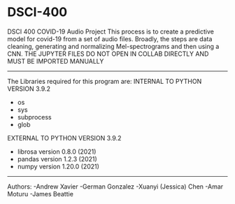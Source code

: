 # DSCI-400
DSCI 400 COVID-19 Audio Project
This process is to create a predictive model for covid-19 from a set of audio files.
Broadly, the steps are  data cleaning, generating and normalizing Mel-spectrograms and then using a CNN.
THE JUPYTER FILES DO NOT OPEN IN COLLAB DIRECTLY AND MUST BE IMPORTED MANUALLY

-------------------------------------------------------
The Libraries required for this program are:
INTERNAL TO PYTHON VERSION 3.9.2
- os
- sys
- subprocess
- glob

EXTERNAL TO PYTHON VERSION 3.9.2
- librosa version 0.8.0 (2021)
- pandas version 1.2.3 (2021)
- numpy version 1.20.0 (2021)
-------------------------------------------------------
Authors:
 -Andrew Xavier
 -German Gonzalez
 -Xuanyi (Jessica) Chen
 -Amar Moturu
 -James Beattie
